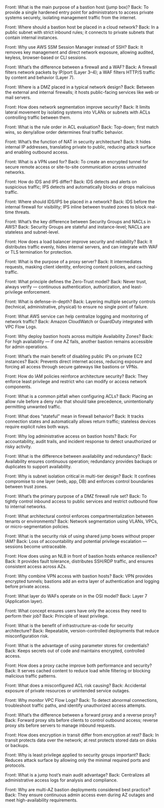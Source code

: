 Front: What is the main purpose of a bastion host (jump box)?
Back: To provide a single hardened entry point for administrators to access private systems securely, isolating management traffic from the internet.

Front: Where should a bastion host be placed in a cloud network?
Back: In a public subnet with strict inbound rules; it connects to private subnets that contain internal instances.

Front: Why use AWS SSM Session Manager instead of SSH?
Back: It removes key management and direct network exposure, allowing audited, keyless, browser-based or CLI sessions.

Front: What’s the difference between a firewall and a WAF?
Back: A firewall filters network packets by IP/port (Layer 3–4); a WAF filters HTTP/S traffic by content and behavior (Layer 7).

Front: Where is a DMZ placed in a typical network design?
Back: Between the external and internal firewalls; it hosts public-facing services like web or mail servers.

Front: How does network segmentation improve security?
Back: It limits lateral movement by isolating systems into VLANs or subnets with ACLs controlling traffic between them.

Front: What is the rule order in ACL evaluation?
Back: Top-down; first match wins, so deny/allow order determines final traffic behavior.

Front: What’s the function of NAT in security architecture?
Back: It hides internal IP addresses, translating private to public, reducing attack surface and enabling outbound access.

Front: What is a VPN used for?
Back: To create an encrypted tunnel for secure remote access or site-to-site communication across untrusted networks.

Front: How do IDS and IPS differ?
Back: IDS detects and alerts on suspicious traffic; IPS detects and automatically blocks or drops malicious traffic.

Front: Where should IDS/IPS be placed in a network?
Back: IDS before the internal firewall for visibility; IPS inline between trusted zones to block real-time threats.

Front: What’s the key difference between Security Groups and NACLs in AWS?
Back: Security Groups are stateful and instance-level; NACLs are stateless and subnet-level.

Front: How does a load balancer improve security and reliability?
Back: It distributes traffic evenly, hides internal servers, and can integrate with WAF or TLS termination for protection.

Front: What is the purpose of a proxy server?
Back: It intermediates requests, masking client identity, enforcing content policies, and caching traffic.

Front: What principle defines the Zero-Trust model?
Back: Never trust, always verify — continuous authentication, authorization, and least-privilege enforcement.

Front: What is defense-in-depth?
Back: Layering multiple security controls (technical, administrative, physical) to ensure no single point of failure.

Front: What AWS service can help centralize logging and monitoring of network traffic?
Back: Amazon CloudWatch or GuardDuty integrated with VPC Flow Logs.

Front: Why deploy bastion hosts across multiple Availability Zones?
Back: For high availability — if one AZ fails, another bastion remains accessible for admin operations.

Front: What’s the main benefit of disabling public IPs on private EC2 instances?
Back: Prevents direct internet access, reducing exposure and forcing all access through secure gateways like bastions or VPNs.

Front: How do IAM policies reinforce architecture security?
Back: They enforce least privilege and restrict who can modify or access network components.

Front: What is a common pitfall when configuring ACLs?
Back: Placing an allow rule before a deny rule that should take precedence, unintentionally permitting unwanted traffic.

Front: What does “stateful” mean in firewall behavior?
Back: It tracks connection states and automatically allows return traffic; stateless devices require explicit rules both ways.

Front: Why log administrative access on bastion hosts?
Back: For accountability, audit trails, and incident response to detect unauthorized or risky activity.

Front: What is the difference between availability and redundancy?
Back: Availability ensures continuous operation; redundancy provides backups or duplicates to support availability.

Front: Why is subnet isolation critical in multi-tier design?
Back: It confines compromise to one layer (web, app, DB) and enforces control boundaries between trust zones.

Front: What’s the primary purpose of a DMZ firewall rule set?
Back: To tightly control inbound access to public services and restrict outbound flow to internal networks.

Front: What architectural control enforces compartmentalization between tenants or environments?
Back: Network segmentation using VLANs, VPCs, or micro-segmentation policies.

Front: What is the security risk of using shared jump boxes without proper IAM?
Back: Loss of accountability and potential privilege escalation — sessions become untraceable.

Front: How does using an NLB in front of bastion hosts enhance resilience?
Back: It provides fault tolerance, distributes SSH/RDP traffic, and ensures consistent access across AZs.

Front: Why combine VPN access with bastion hosts?
Back: VPN provides encrypted tunnels; bastions add an extra layer of authentication and logging before private access.

Front: What layer do WAFs operate on in the OSI model?
Back: Layer 7 (Application layer).

Front: What concept ensures users have only the access they need to perform their job?
Back: Principle of least privilege.

Front: What is the benefit of infrastructure-as-code for security architecture?
Back: Repeatable, version-controlled deployments that reduce misconfiguration risk.

Front: What is the advantage of using parameter stores for credentials?
Back: Keeps secrets out of code and maintains encrypted, controlled access.

Front: How does a proxy cache improve both performance and security?
Back: It serves cached content to reduce load while filtering or blocking malicious traffic patterns.

Front: What does a misconfigured ACL risk causing?
Back: Accidental exposure of private resources or unintended service outages.

Front: Why monitor VPC Flow Logs?
Back: To detect abnormal connections, troubleshoot traffic paths, and identify unauthorized access attempts.

Front: What’s the difference between a forward proxy and a reverse proxy?
Back: Forward proxy sits before clients to control outbound access; reverse proxy sits before servers to manage inbound requests.

Front: How does encryption in transit differ from encryption at rest?
Back: In transit protects data over the network; at rest protects stored data on disks or backups.

Front: Why is least privilege applied to security groups important?
Back: Reduces attack surface by allowing only the minimal required ports and protocols.

Front: What is a jump host’s main audit advantage?
Back: Centralizes all administrative access logs for analysis and compliance.

Front: Why are multi-AZ bastion deployments considered best practice?
Back: They ensure continuous admin access even during AZ outages and meet high-availability requirements.
